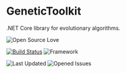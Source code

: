 # GeneticToolkit

.NET Core library for evolutionary algorithms.

![Open Source Love](https://img.shields.io/github/license/malasz/GeneticToolkit.svg?color=blue&style=for-the-badge)

[![Build Status](https://img.shields.io/azure-devops/build/malasz/d96eee72-055c-487a-b498-5da0c1e2387c/9.svg?style=for-the-badge)](https://img.shields.io/azure-devops/build/malasz/d96eee72-055c-487a-b498-5da0c1e2387c/9.svg?style=for-the-badge)
![Framework](https://img.shields.io/badge/.NET%20Core-2.2-brightgreen.svg?style=for-the-badge)

![Last Updated](https://img.shields.io/github/last-commit/malasz/GeneticToolkit.svg?style=for-the-badge)
![Opened Issues](https://img.shields.io/github/issues-raw/malasz/GeneticToolkit.svg?style=for-the-badge)
